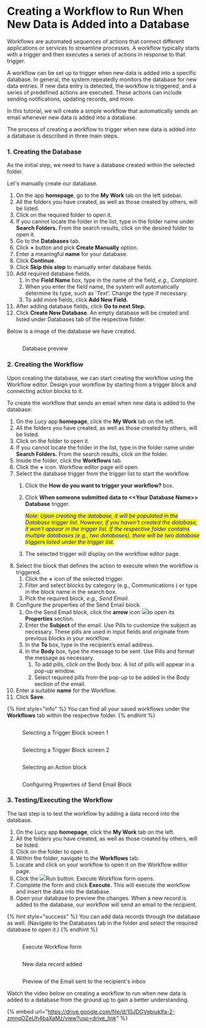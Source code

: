 # Creating a Workflow to Run When New Data is Added into a Database

Workflows are automated sequences of actions that connect different applications or services to streamline processes. A workflow typically starts with a trigger and then executes a series of actions in response to that trigger.

A workflow can be set up to trigger when new data is added into a specific database. In general, the system repeatedly monitors the database for new data entries. If new data entry is detected, the workflow is triggered, and a series of predefined actions are executed. These actions can include sending notifications, updating records, and more.

In this tutorial, we will create a simple workflow that automatically sends an email whenever new data is added into a database.

The process of creating a workflow to trigger when new data is added into a database is described in three main steps.

### 1. Creating the Database

As the initial step, we need to have a database created within the selected folder.

Let's manually create our database.

1. On the app **homepage**, go to the **My Work** tab on the left sidebar.
2. All the folders you have created, as well as those created by others, will be listed.
3. Click on the required folder to open it.
4. If you cannot locate the folder in the list, type in the folder name under **Search Folders.** From the search results, click on the desired folder to open it.
5. Go to the **Databases** tab.
6. Click **+** button and pick **Create Manually** option.
7. Enter a meaningful **name** for your database.
8. Click **Continue**.
9. Click **Skip this step** to manually enter database fields.
10. Add required database fields.
    1. In the **Field Name** box, type in the name of the field, _e.g., Complaint._
    2. When you enter the field name, the system will automatically determine its type, such as '_Text'._ Change the type if necessary.
    3. To add more fields, click **Add New Field.**
11. After adding database fields, click **Go to next Step.**
12. Click **Create New Database**. An empty database will be created and listed under Databases tab of the respective folder.

Below is a image of the database we have created.

<figure><img src="../.gitbook/assets/CreatingAWorkfloWhen NewDataIsaddedToADatabase_S1_1.png" alt=""><figcaption><p>Database preview</p></figcaption></figure>

### 2. Creating the Workflow

Upon creating the database, we can start creating the workflow using the Workflow editor. Design your workflow by starting from a trigger block and connecting action blocks to it.

To create the workflow that sends an email when new data is added to the database:

1. On the Lucy app **homepage**, click the **My Work** tab on the left.&#x20;
2. All the folders you have created, as well as those created by others, will be listed.&#x20;
3. Click on the folder to open it.
4. If you cannot locate the folder in the list, type in the folder name under **Search Folders.** From the search results, click on the folder.
5. Inside the folder, click the **Workflows** tab.
6. Click the **+** icon. Workflow editor page will open.
7. Select the database trigger from the trigger list to start the workflow.
   1. Click the **How do you want to trigger your workflow?** box.
   2.  Click **When someone submitted data to <\<Your Database Name>> Database** trigger.&#x20;

       _<mark style="color:blue;">Note: Upon creating the database, it will be populated in the Database trigger list. However, if you haven't created the database, it won't appear in the trigger list. If the respective folder contains multiple databases (e.g., two databases), there will be two database triggers listed under the trigger list.</mark>_
   3. The selected trigger will display on the workflow editor page.
8. Select the block that defines the action to execute when the workflow is triggered.
   1. Click the **+** icon of the selected trigger.
   2. Filter and select blocks by category (e.g., Communications ) or type in the block name in the search box.
   3. Pick the required block, _e.g., Send Email._
9. Configure the properties of the Send Email block.
   1. On the Send Email block, click the **arrow** icon ![](<../.gitbook/assets/image (11).png>)to open its **Properties** section.
   2. Enter the **Subject** of the email. Use Pills to customize the subject as necessary. These pills are used in input fields and originate from previous blocks in your workflow.
   3. In the **To** box, type in the recipient’s email address.
   4. In the **Body** box, type the message to be sent. Use Pills and format the message as necessary.
      1. To add pills, click on the Body box. A list of pills will appear in a pop-up window.
      2. Select required pills from the pop-up to be added in the Body section of the email.
10. Enter a suitable **name** for the Workflow.
11. Click **Save**.

{% hint style="info" %}
You can find all your saved workflows under the **Workflows** tab within the respective folder.
{% endhint %}

<figure><img src="../.gitbook/assets/CreatingAWorkfloWhen NewDataIsaddedToADatabase_S2.png" alt=""><figcaption><p>Selecting a Trigger Block screen 1</p></figcaption></figure>

<figure><img src="../.gitbook/assets/CreatingAWorkfloWhen NewDataIsaddedToADatabase_S3_1.png" alt=""><figcaption><p>Selecting a Trigger Block screen 2</p></figcaption></figure>

<figure><img src="../.gitbook/assets/CreatingAWorkfloWhen NewDataIsaddedToADatabase_S4.png" alt=""><figcaption><p>Selecting an Action block</p></figcaption></figure>

<figure><img src="../.gitbook/assets/CreatingAWorkfloWhen NewDataIsaddedToADatabase_S5_2.png" alt=""><figcaption><p>Configuring Properties of Send Email Block</p></figcaption></figure>

### 3. Testing/Executing the Workflow

The last step is to test the workflow by adding a data record into the database.

1. On the Lucy app **homepage**, click the **My Work** tab on the left.&#x20;
2. All the folders you have created, as well as those created by others, will be listed.&#x20;
3. Click on the folder to open it.
4. Within the folder, navigate to the **Workflows** tab.
5. Locate and click on your workflow to open it on the Workflow editor page.
6. Click the ![](<../.gitbook/assets/image (5).png>)Run button. Execute Workflow form opens.
7. Complete the form and click **Execute.** This will execute the workflow and insert the data into the database.
8. Open your database to preview the changes. When a new record is added to the database, our workflow will send an email to the recipient.

{% hint style="success" %}
You can add data records through the database as well. (Navigate to the Databases tab in the folder and select the required database to open it.)
{% endhint %}

<figure><img src="../.gitbook/assets/CreatingAWorkfloWhen NewDataIsaddedToADatabase_S6_1.png" alt=""><figcaption><p>Execute Workflow form</p></figcaption></figure>

<figure><img src="../.gitbook/assets/CreatingAWorkfloWhen NewDataIsaddedToADatabase_S7.png" alt=""><figcaption><p>New data record added</p></figcaption></figure>

<figure><img src="../.gitbook/assets/CreatingAWorkfloWhen NewDataIsaddedToADatabase_S8.png" alt=""><figcaption><p>Preview of the Email sent to the recipient's inbox</p></figcaption></figure>

Watch the video below on creating a workflow to run when new data is added to a database from the ground up to gain a better understanding.

{% embed url="https://drive.google.com/file/d/10JDGVebiukIfa-2-zmnqOZeUh4baXaMz/view?usp=drive_link" %}
